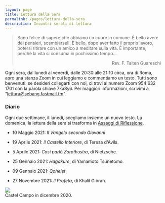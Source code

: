 ```yaml
---
layout: page
title: Lettura della Sera
permalink: /pages/lettura-della-sera
description: Incontri serali di lettura
---
```


> Sono felice di sapere che abbiamo un cuore in comune.
È bello avere dei pensieri, scambiarseli.
È bello, dopo aver fatto il proprio lavoro, potersi ritirare con un amico a meditare sulla vita.
È importante, perché la vita si consuma in pochissimo tempo...
> <div style="text-align: right"> Rev. F. Taiten Guareschi </div>

Ogni sera, 
dal lunedì al venerdì, 
dalle 20:30 alle 21:10 circa, ora di Roma, 
apro una stanza Zoom 
in cui leggiamo e commentiamo un testo.
Tutti sono benvenuti: 
se desideri collegarti con noi, 
ci trovi al numero Zoom
954 632 1701
con la parola chiave 
7ka8y6.
Per maggiori informazioni, scrivimi a "lettura@sebang.fastmail.fm".

### Diario

Ogni due settimane, il lunedì, scegliamo insieme un nuovo testo.
La domenica, la lettura della sera si trasforma in
[Assaggi di Riflessione](https://officinadelloyoga.it/assaggi-di-riflessione/).

* 10 Maggio 2021:
	_Il Vangelo secondo Giovanni_

* 19 Aprile 2021:
	_Il Castello Interiore_, di Teresa d'Avila.

* 5 Aprile 2021:
	_Così parlò Zarathustra_, di Nietzsche.

* 25 Gennaio 2021:
	_Hagakure_, di Yamamoto Tsunetomo.

* 09 Gennaio 2021:
	_Qohelet_

* 27 Novembre 2021:
	_Il Profeta_, di Khalil Gibran.


<div class="col">
	<div class="col-sm mt-3 mt-md-0">
    <img class="col three" src="{{ site.baseurl }}/assets/img/Castello_Campo_low-resolution.jpg">
	</div>
</div>
<div class="caption">
	Castel Campo in dicembre 2020.
</div>

